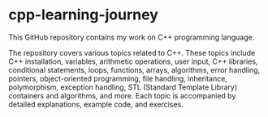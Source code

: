 # cpp-learning-journey


This GitHub repository contains my work on C++ programming language.

The repository covers various topics related to C++. These topics include C++ installation, variables, arithmetic operations, user input, C++ libraries, conditional statements, loops, functions, arrays, algorithms, error handling, pointers, object-oriented programming, file handling, inheritance, polymorphism, exception handling, STL (Standard Template Library) containers and algorithms, and more. Each topic is accompanied by detailed explanations, example code, and exercises.

